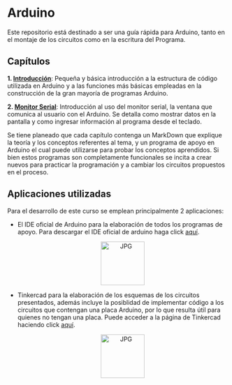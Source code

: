 # Arduino
Este repositorio está destinado a ser una guía rápida para Arduino, tanto en el montaje de los circuitos como en la escritura del Programa.
## Capítulos
**1. [Introducción](Capitulos/Introduccion/Introduccion.md)**: Pequeña y básica introducción a la estructura de código utilizada en Arduino y a las funciones más básicas empleadas en la construcción de la gran mayoría de programas Arduino.

**2. [Monitor Serial](Capitulos/MonitorSerial/MonitorSerial.md)**: Introducción al uso del monitor serial, la ventana que comunica al usuario con el Arduino. Se detalla como mostrar datos en la pantalla y como ingresar información al programa desde el teclado.

Se tiene planeado que cada capítulo contenga un MarkDown que explique la teoría y los conceptos referentes al tema, y un programa de apoyo en Arduino el cual puede utilizarse para probar los conceptos aprendidos. Si bien estos programas son completamente funcionales se incita a crear nuevos para practicar la programación y a cambiar los circuitos propuestos en el proceso.

## Aplicaciones utilizadas
Para el desarrollo de este curso se emplean principalmente 2 aplicaciones:
* El IDE oficial de Arduino para la elaboración de todos los programas de apoyo. Para descargar el IDE oficial de arduino haga click [aquí](https://www.arduino.cc/en/software).
<div id="Arduino">
  <ul align="center">
    <img height="100" alt="JPG" src="https://upload.wikimedia.org/wikipedia/commons/thumb/8/87/Arduino_Logo.svg/720px-Arduino_Logo.svg.png">
    </ul>
</div>

* Tinkercad para la elaboración de los esquemas de los circuitos presentados, además incluye la posiblidad de implementar código a los circuitos que contengan una placa Arduino, por lo que resulta útil para quienes no tengan una placa. Puede acceder a la página de Tinkercad haciendo click [aquí](https://www.tinkercad.com/dashboard).
<div id="Arduino">
  <ul align="center">
    <img height="100" alt="JPG" src="https://upload.wikimedia.org/wikipedia/commons/thumb/4/4c/Logo-tinkercad-wordmark.svg/1280px-Logo-tinkercad-wordmark.svg.png">
    </ul>
</div>